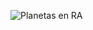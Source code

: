 ![Planetas en RA](https://raw.githubusercontent.com/Hack-Gamer001/Planetas-en-RA-con-unity/main/Assets/material%20extra/Ra_planets.gif)
